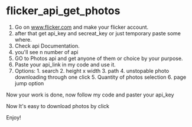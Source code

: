 # flicker_api_get_photos

1. Go on www.flicker.com and make your flicker account.
2. after that get api_key and secreat_key or just temporary paste some where.
3. Check api Documentation.
4. you'll see n number of api
5. GO to Photos api and get anyone of them or choice by your purpose.
6. Paste your api_link in my code and use it.
7. Options:
        1. search
        2. height x width
        3. path
        4. unstopable photo downloading through one click
        5. Quantity of photos selection
        6. page jump option

Now your work is done, now follow my code and paster your api_key



Now It's easy to download photos by click

Enjoy!
